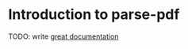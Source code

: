 # Introduction to parse-pdf

TODO: write [great documentation](http://jacobian.org/writing/great-documentation/what-to-write/)
